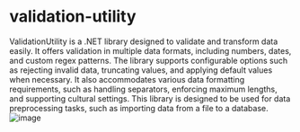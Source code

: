 # validation-utility

ValidationUtility is a .NET library designed to validate and transform data easily. It offers validation in  multiple data formats, including numbers, dates, and custom regex patterns. The library supports configurable options such as rejecting invalid data, truncating values, and applying default values when necessary. It also accommodates various data formatting requirements, such as handling separators, enforcing maximum lengths, and supporting cultural settings. This library is designed to be used for data preprocessing tasks, such as importing data from a file to a database.![image](https://github.com/mainev/validation-utility/assets/11971741/7c74d6b2-2592-4159-8c24-2698e7fa03a0)
